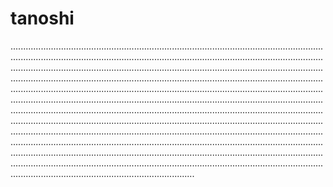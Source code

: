 # tanoshi

.........................................................................................................................................................................................................................................................................................................................................................................................................................................................................................................................................................................................................................................................................................................................................................................................................................................................................................................................................................................................................................................................................................................................................................................................................................................................................................................................................................................................................................................................................................................................................................................................................................